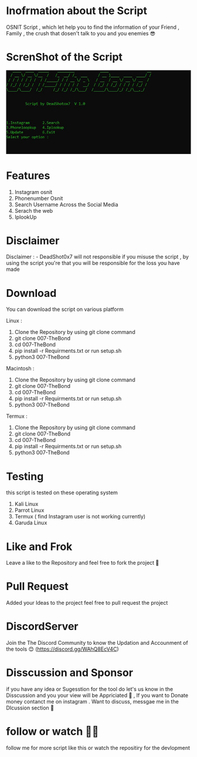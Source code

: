 # Inofrmation about the Script 

OSNIT Script , which let help you to find the information of your Friend , Family , the crush that dosen't talk to you and you enemies 😎

# ScrenShot of the Script
![Screenshot](ScrnShot.JPG)

# Features 
1. Instagram osnit 
2. Phonenumber Osnit
3. Search Username Across the Social Media 
4. Serach the web 
5. IplookUp


# Disclaimer
Disclaimer : - DeadShot0x7 will not responsible if you misuse the script , by using  the script you're that you will be responsible for the loss you have made 
# Download
You can download the script on various platform 

 Linux  :
 
 1. Clone the Repository  by using git clone command 
 2. git clone 007-TheBond
 3. cd 007-TheBond
 4. pip install -r Requirments.txt or run  setup.sh
 5. python3 007-TheBond 
 
 
 Macintosh : 
 
  1. Clone the Repository  by using git clone command 
 2. git clone 007-TheBond
 3. cd 007-TheBond
 4. pip install -r Requirments.txt or run  setup.sh
 5. python3 007-TheBond 
 
 
 Termux :
  1. Clone the Repository  by using git clone command 
 2. git clone 007-TheBond
 3. cd 007-TheBond
 4. pip install -r Requirments.txt or run  setup.sh
 5. python3 007-TheBond 

# Testing 
this script is tested  on these operating system 

1. Kali Linux
2. Parrot Linux
3. Termux ( find Instagram user is not working currently)
4. Garuda Linux 
# Like and  Frok
Leave a like to the Repository  and feel free to fork the project  🙂

# Pull Request 
Added your Ideas to the project feel free to pull request the project 
# DiscordServer 
Join the The Discord Community  to know the Updation and Accounment of the tools 😊
(https://discord.gg/WAhQ8EcV4C) 
# Disscussion and Sponsor
if you have any idea or Sugesstion for the tool do let's us know in the Disscussion and you your view will be Appriciated 🙌 , If you want to Donate money contanct me on instagram . Want to discuss,  messgae me in the  DIcussion section 🧐
# follow or watch  🚶‍♂️
follow me for more script like this or  watch the repositiry  for the devlopment 
 
 
 
 


